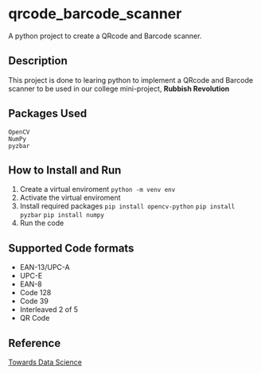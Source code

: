 # qrcode_barcode_scanner
A python project to create a QRcode and Barcode scanner.

## Description
This project is done to learing python to implement a QRcode and Barcode scanner to be used in our college mini-project, **Rubbish Revolution**

## Packages Used
```
OpenCV
NumPy
pyzbar
```

## How to Install and Run
1. Create a virtual enviroment  `python -m venv env`
2. Activate the virtual enviroment  
3. Install required packages
`pip install opencv-python`
`pip install pyzbar`
`pip install numpy`
4. Run the code

## Supported Code formats
* EAN-13/UPC-A
* UPC-E
* EAN-8
* Code 128
* Code 39
* Interleaved 2 of 5
* QR Code

## Reference
[Towards Data Science](https://towardsdatascience.com/build-your-own-barcode-and-qrcode-scanner-using-python-8b46971e719e)



